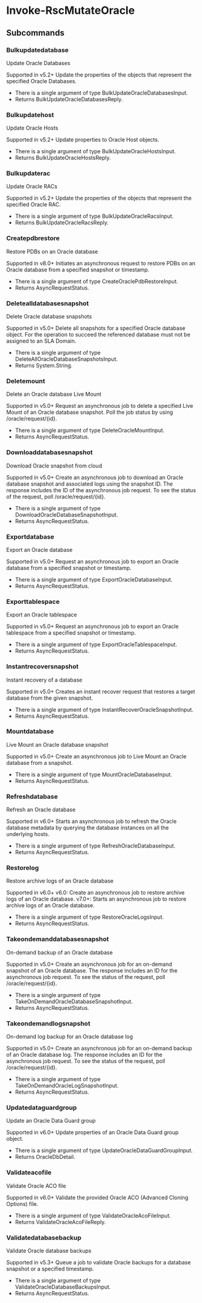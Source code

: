 # Invoke-RscMutateOracle
## Subcommands
### Bulkupdatedatabase
Update Oracle Databases

Supported in v5.2+
Update the properties of the objects that represent the specified Oracle Databases.

- There is a single argument of type BulkUpdateOracleDatabasesInput.
- Returns BulkUpdateOracleDatabasesReply.
### Bulkupdatehost
Update Oracle Hosts

Supported in v5.2+
Update properties to Oracle Host objects.

- There is a single argument of type BulkUpdateOracleHostsInput.
- Returns BulkUpdateOracleHostsReply.
### Bulkupdaterac
Update Oracle RACs

Supported in v5.2+
Update the properties of the objects that represent the specified Oracle RAC.

- There is a single argument of type BulkUpdateOracleRacsInput.
- Returns BulkUpdateOracleRacsReply.
### Createpdbrestore
Restore PDBs on an Oracle database

Supported in v8.0+
Initiates an asynchronous request to restore PDBs on an Oracle database from a specified snapshot or timestamp.

- There is a single argument of type CreateOraclePdbRestoreInput.
- Returns AsyncRequestStatus.
### Deletealldatabasesnapshot
Delete Oracle database snapshots

Supported in v5.0+
Delete all snapshots for a specified Oracle database object. For the operation to succeed the referenced database must not be assigned to an SLA Domain.

- There is a single argument of type DeleteAllOracleDatabaseSnapshotsInput.
- Returns System.String.
### Deletemount
Delete an Oracle database Live Mount

Supported in v5.0+
Request an asynchronous job to delete a specified Live Mount of an Oracle database snapshot. Poll the job status by using /oracle/request/{id}.

- There is a single argument of type DeleteOracleMountInput.
- Returns AsyncRequestStatus.
### Downloaddatabasesnapshot
Download Oracle snapshot from cloud

Supported in v5.0+
Create an asynchronous job to download an Oracle database snapshot and associated logs using the snapshot ID. The response includes the ID of the asynchronous job request. To see the status of the request, poll /oracle/request/{id}.

- There is a single argument of type DownloadOracleDatabaseSnapshotInput.
- Returns AsyncRequestStatus.
### Exportdatabase
Export an Oracle database

Supported in v5.0+
Request an asynchronous job to export an Oracle database from a specified snapshot or timestamp.

- There is a single argument of type ExportOracleDatabaseInput.
- Returns AsyncRequestStatus.
### Exporttablespace
Export an Oracle tablespace

Supported in v5.0+
Request an asynchronous job to export an Oracle tablespace from a specified snapshot or timestamp.

- There is a single argument of type ExportOracleTablespaceInput.
- Returns AsyncRequestStatus.
### Instantrecoversnapshot
Instant recovery of a database

Supported in v5.0+
Creates an instant recover request that restores a target database from the given snapshot.

- There is a single argument of type InstantRecoverOracleSnapshotInput.
- Returns AsyncRequestStatus.
### Mountdatabase
Live Mount an Oracle database snapshot

Supported in v5.0+
Create an asynchronous job to Live Mount an Oracle database from a snapshot.

- There is a single argument of type MountOracleDatabaseInput.
- Returns AsyncRequestStatus.
### Refreshdatabase
Refresh an Oracle database

Supported in v6.0+
Starts an asynchronous job to refresh the Oracle database metadata by querying the database instances on all the underlying hosts.

- There is a single argument of type RefreshOracleDatabaseInput.
- Returns AsyncRequestStatus.
### Restorelog
Restore archive logs of an Oracle database

Supported in v6.0+
v6.0: Create an asynchronous job to restore archive logs of an Oracle database.
v7.0+: Starts an asynchronous job to restore archive logs of an Oracle database.

- There is a single argument of type RestoreOracleLogsInput.
- Returns AsyncRequestStatus.
### Takeondemanddatabasesnapshot
On-demand backup of an Oracle database

Supported in v5.0+
Create an asynchronous job for an on-demand snapshot of an Oracle database. The response includes an ID for the asynchronous job request. To see the status of the request, poll /oracle/request/{id}.

- There is a single argument of type TakeOnDemandOracleDatabaseSnapshotInput.
- Returns AsyncRequestStatus.
### Takeondemandlogsnapshot
On-demand log backup for an Oracle database log

Supported in v5.0+
Create an asynchronous job for an on-demand backup of an Oracle database log. The response includes an ID for the asynchronous job request.  To see the status of the request, poll /oracle/request/{id}.

- There is a single argument of type TakeOnDemandOracleLogSnapshotInput.
- Returns AsyncRequestStatus.
### Updatedataguardgroup
Update an Oracle Data Guard group

Supported in v6.0+
Update properties of an Oracle Data Guard group object.

- There is a single argument of type UpdateOracleDataGuardGroupInput.
- Returns OracleDbDetail.
### Validateacofile
Validate Oracle ACO file

Supported in v6.0+
Validate the provided Oracle ACO (Advanced Cloning Options) file.

- There is a single argument of type ValidateOracleAcoFileInput.
- Returns ValidateOracleAcoFileReply.
### Validatedatabasebackup
Validate Oracle database backups

Supported in v5.3+
Queue a job to validate Oracle backups for a database snapshot or a specified timestamp.

- There is a single argument of type ValidateOracleDatabaseBackupsInput.
- Returns AsyncRequestStatus.
